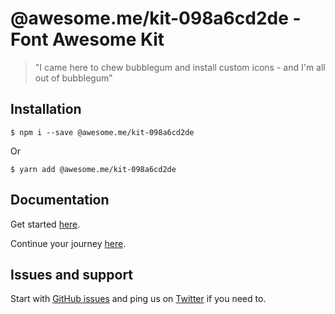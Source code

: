 # @awesome.me/kit-098a6cd2de - Font Awesome Kit

> "I came here to chew bubblegum and install custom icons - and I'm all out of bubblegum"

## Installation

```
$ npm i --save @awesome.me/kit-098a6cd2de
```

Or

```
$ yarn add @awesome.me/kit-098a6cd2de
```

## Documentation

Get started [here](https://docs.fontawesome.com/web/setup/packages).

Continue your journey [here](https://docs.fontawesome.com/apis/javascript/import-icons#kit-custom-icons).

## Issues and support

Start with [GitHub issues](https://github.com/FortAwesome/Font-Awesome/issues) and ping us on [Twitter](https://twitter.com/fontawesome) if you need to.
